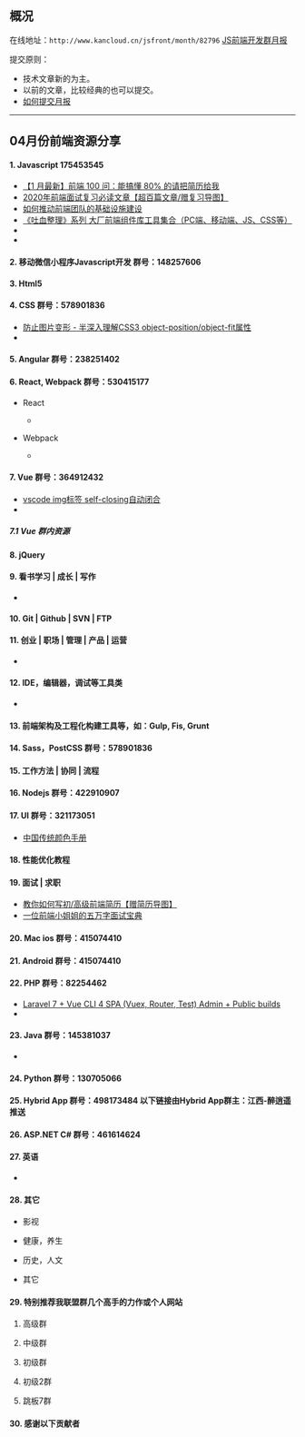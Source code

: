 ## 概况

在线地址：`http://www.kancloud.cn/jsfront/month/82796` [JS前端开发群月报](http://www.kancloud.cn/jsfront/month/82796)


提交原则：

- 技术文章新的为主。
- 以前的文章，比较经典的也可以提交。
- [如何提交月报](http://www.kancloud.cn/jsfront/month/227309)

---


## 04月份前端资源分享
#### 1. Javascript 175453545
- [【1 月最新】前端 100 问：能搞懂 80% 的请把简历给我](https://juejin.im/post/5d23e750f265da1b855c7bbe)
- [2020年前端面试复习必读文章【超百篇文章/赠复习导图】](https://juejin.im/post/5e8b163ff265da47ee3f54a6)
- [如何推动前端团队的基础设施建设](https://juejin.im/post/5e6db1da51882549076208da)
- [《吐血整理》系列 大厂前端组件库工具集合（PC端、移动端、JS、CSS等）](https://juejin.im/entry/5e7bf0b16fb9a00949456b38)
- []()
- []()

#### 2. 移动微信小程序Javascript开发 群号：148257606


#### 3. Html5


#### 4. CSS  群号：578901836
- [防止图片变形 - 半深入理解CSS3 object-position/object-fit属性](https://www.zhangxinxu.com/wordpress/2015/03/css3-object-position-object-fit/)
- []()

#### 5. Angular 群号：238251402

#### 6. React, Webpack 群号：530415177
- React
  
  - []()
  
- Webpack

  - []()


#### 7. Vue 群号：364912432
- [vscode img标签 self-closing自动闭合](https://github.com/vuejs/eslint-plugin-vue/blob/master/docs/rules/html-self-closing.md)
- []()

##### 7.1 Vue 群内资源


#### 8. jQuery

#### 9. 看书学习 | 成长 | 写作
- []()

#### 10. Git | Github | SVN | FTP

#### 11. 创业 | 职场 | 管理 | 产品 | 运营
- []()

#### 12. IDE，编辑器，调试等工具类
- []()

#### 13. 前端架构及工程化构建工具等，如：Gulp, Fis, Grunt

#### 14. Sass，PostCSS  群号：578901836

#### 15. 工作方法 | 协同 | 流程

#### 16. Nodejs 群号：422910907

#### 17. UI 群号：321173051
- [中国传统颜色手册](https://colors.ichuantong.cn/)

#### 18. 性能优化教程

#### 19. 面试 | 求职
- [教你如何写初/高级前端简历【赠简历导图】](https://juejin.im/post/5e91a0a4518825739837bf84)
- [一位前端小姐姐的五万字面试宝典](https://juejin.im/entry/5e91b13d6fb9a03c860b773f)

#### 20. Mac ios 群号：415074410

#### 21. Android 群号：415074410

#### 22. PHP 群号：82254462
- [Laravel 7 + Vue CLI 4 SPA (Vuex, Router, Test) Admin + Public builds](https://github.com/starkovsky/laravel-vue-cli)
- []()

#### 23. Java 群号：145381037
- []()

#### 24. Python 群号：130705066

#### 25. Hybrid App 群号：498173484 以下链接由Hybrid App群主：江西-醉逍遥推送

#### 26. ASP.NET C# 群号：461614624

#### 27. 英语
- []()

#### 28. 其它

- 影视


- 健康，养生


- 历史，人文


- 其它

  


#### 29. 特别推荐我联盟群几个高手的力作或个人网站

1. 高级群



2. 中级群


3. 初级群

4. 初级2群


5. 跳板7群


#### 30. 感谢以下贡献者

